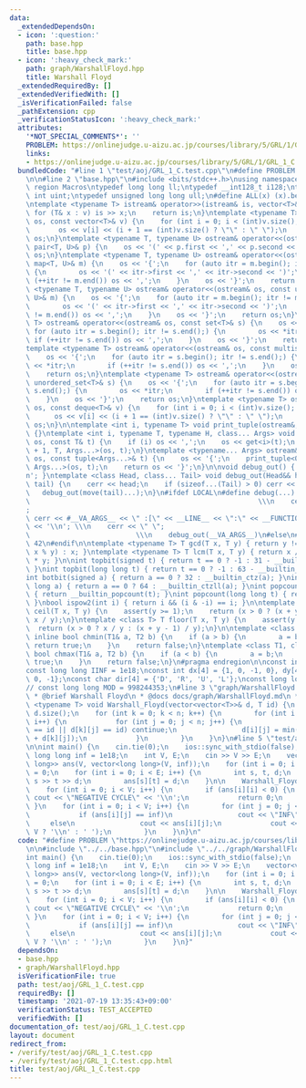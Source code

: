 ```yaml
---
data:
  _extendedDependsOn:
  - icon: ':question:'
    path: base.hpp
    title: base.hpp
  - icon: ':heavy_check_mark:'
    path: graph/WarshallFloyd.hpp
    title: Warshall Floyd
  _extendedRequiredBy: []
  _extendedVerifiedWith: []
  _isVerificationFailed: false
  _pathExtension: cpp
  _verificationStatusIcon: ':heavy_check_mark:'
  attributes:
    '*NOT_SPECIAL_COMMENTS*': ''
    PROBLEM: https://onlinejudge.u-aizu.ac.jp/courses/library/5/GRL/1/GRL_1_C
    links:
    - https://onlinejudge.u-aizu.ac.jp/courses/library/5/GRL/1/GRL_1_C
  bundledCode: "#line 1 \"test/aoj/GRL_1_C.test.cpp\"\n#define PROBLEM \"https://onlinejudge.u-aizu.ac.jp/courses/library/5/GRL/1/GRL_1_C\"\
    \n\n#line 2 \"base.hpp\"\n#include <bits/stdc++.h>\nusing namespace std;\n#pragma\
    \ region Macros\ntypedef long long ll;\ntypedef __int128_t i128;\ntypedef unsigned\
    \ int uint;\ntypedef unsigned long long ull;\n#define ALL(x) (x).begin(), (x).end()\n\
    \ntemplate <typename T> istream& operator>>(istream& is, vector<T>& v) {\n   \
    \ for (T& x : v) is >> x;\n    return is;\n}\ntemplate <typename T> ostream& operator<<(ostream&\
    \ os, const vector<T>& v) {\n    for (int i = 0; i < (int)v.size(); i++) {\n \
    \       os << v[i] << (i + 1 == (int)v.size() ? \"\" : \" \");\n    }\n    return\
    \ os;\n}\ntemplate <typename T, typename U> ostream& operator<<(ostream& os, const\
    \ pair<T, U>& p) {\n    os << '(' << p.first << ',' << p.second << ')';\n    return\
    \ os;\n}\ntemplate <typename T, typename U> ostream& operator<<(ostream& os, const\
    \ map<T, U>& m) {\n    os << '{';\n    for (auto itr = m.begin(); itr != m.end();)\
    \ {\n        os << '(' << itr->first << ',' << itr->second << ')';\n        if\
    \ (++itr != m.end()) os << ',';\n    }\n    os << '}';\n    return os;\n}\ntemplate\
    \ <typename T, typename U> ostream& operator<<(ostream& os, const unordered_map<T,\
    \ U>& m) {\n    os << '{';\n    for (auto itr = m.begin(); itr != m.end();) {\n\
    \        os << '(' << itr->first << ',' << itr->second << ')';\n        if (++itr\
    \ != m.end()) os << ',';\n    }\n    os << '}';\n    return os;\n}\ntemplate <typename\
    \ T> ostream& operator<<(ostream& os, const set<T>& s) {\n    os << '{';\n   \
    \ for (auto itr = s.begin(); itr != s.end();) {\n        os << *itr;\n       \
    \ if (++itr != s.end()) os << ',';\n    }\n    os << '}';\n    return os;\n}\n\
    template <typename T> ostream& operator<<(ostream& os, const multiset<T>& s) {\n\
    \    os << '{';\n    for (auto itr = s.begin(); itr != s.end();) {\n        os\
    \ << *itr;\n        if (++itr != s.end()) os << ',';\n    }\n    os << '}';\n\
    \    return os;\n}\ntemplate <typename T> ostream& operator<<(ostream& os, const\
    \ unordered_set<T>& s) {\n    os << '{';\n    for (auto itr = s.begin(); itr !=\
    \ s.end();) {\n        os << *itr;\n        if (++itr != s.end()) os << ',';\n\
    \    }\n    os << '}';\n    return os;\n}\ntemplate <typename T> ostream& operator<<(ostream&\
    \ os, const deque<T>& v) {\n    for (int i = 0; i < (int)v.size(); i++) {\n  \
    \      os << v[i] << (i + 1 == (int)v.size() ? \"\" : \" \");\n    }\n    return\
    \ os;\n}\n\ntemplate <int i, typename T> void print_tuple(ostream&, const T&)\
    \ {}\ntemplate <int i, typename T, typename H, class... Args> void print_tuple(ostream&\
    \ os, const T& t) {\n    if (i) os << ',';\n    os << get<i>(t);\n    print_tuple<i\
    \ + 1, T, Args...>(os, t);\n}\ntemplate <typename... Args> ostream& operator<<(ostream&\
    \ os, const tuple<Args...>& t) {\n    os << '{';\n    print_tuple<0, tuple<Args...>,\
    \ Args...>(os, t);\n    return os << '}';\n}\n\nvoid debug_out() { cerr << '\\\
    n'; }\ntemplate <class Head, class... Tail> void debug_out(Head&& head, Tail&&...\
    \ tail) {\n    cerr << head;\n    if (sizeof...(Tail) > 0) cerr << \", \";\n \
    \   debug_out(move(tail)...);\n}\n#ifdef LOCAL\n#define debug(...)           \
    \                                                        \\\n    cerr << \" \"\
    ;                                                                     \\\n   \
    \ cerr << #__VA_ARGS__ << \" :[\" << __LINE__ << \":\" << __FUNCTION__ << \"]\"\
    \ << '\\n'; \\\n    cerr << \" \";                                           \
    \                          \\\n    debug_out(__VA_ARGS__)\n#else\n#define debug(...)\
    \ 42\n#endif\n\ntemplate <typename T> T gcd(T x, T y) { return y != 0 ? gcd(y,\
    \ x % y) : x; }\ntemplate <typename T> T lcm(T x, T y) { return x / gcd(x, y)\
    \ * y; }\n\nint topbit(signed t) { return t == 0 ? -1 : 31 - __builtin_clz(t);\
    \ }\nint topbit(long long t) { return t == 0 ? -1 : 63 - __builtin_clzll(t); }\n\
    int botbit(signed a) { return a == 0 ? 32 : __builtin_ctz(a); }\nint botbit(long\
    \ long a) { return a == 0 ? 64 : __builtin_ctzll(a); }\nint popcount(signed t)\
    \ { return __builtin_popcount(t); }\nint popcount(long long t) { return __builtin_popcountll(t);\
    \ }\nbool ispow2(int i) { return i && (i & -i) == i; }\n\ntemplate <class T> T\
    \ ceil(T x, T y) {\n    assert(y >= 1);\n    return (x > 0 ? (x + y - 1) / y :\
    \ x / y);\n}\ntemplate <class T> T floor(T x, T y) {\n    assert(y >= 1);\n  \
    \  return (x > 0 ? x / y : (x + y - 1) / y);\n}\n\ntemplate <class T1, class T2>\
    \ inline bool chmin(T1& a, T2 b) {\n    if (a > b) {\n        a = b;\n       \
    \ return true;\n    }\n    return false;\n}\ntemplate <class T1, class T2> inline\
    \ bool chmax(T1& a, T2 b) {\n    if (a < b) {\n        a = b;\n        return\
    \ true;\n    }\n    return false;\n}\n#pragma endregion\n\nconst int INF = 1e9;\n\
    const long long IINF = 1e18;\nconst int dx[4] = {1, 0, -1, 0}, dy[4] = {0, 1,\
    \ 0, -1};\nconst char dir[4] = {'D', 'R', 'U', 'L'};\nconst long long MOD = 1000000007;\n\
    // const long long MOD = 998244353;\n#line 3 \"graph/WarshallFloyd.hpp\"\n\n/**\n\
    \ * @brief Warshall Floyd\n * @docs docs/graph/WarshallFloyd.md\n */\ntemplate\
    \ <typename T> void Warshall_Floyd(vector<vector<T>>& d, T id) {\n    int n =\
    \ d.size();\n    for (int k = 0; k < n; k++) {\n        for (int i = 0; i < n;\
    \ i++) {\n            for (int j = 0; j < n; j++) {\n                if (d[i][k]\
    \ == id || d[k][j] == id) continue;\n                d[i][j] = min(d[i][j], d[i][k]\
    \ + d[k][j]);\n            }\n        }\n    }\n}\n#line 5 \"test/aoj/GRL_1_C.test.cpp\"\
    \n\nint main() {\n    cin.tie(0);\n    ios::sync_with_stdio(false);\n    const\
    \ long long inf = 1e18;\n    int V, E;\n    cin >> V >> E;\n    vector<vector<long\
    \ long>> ans(V, vector<long long>(V, inf));\n    for (int i = 0; i < V; i++) ans[i][i]\
    \ = 0;\n    for (int i = 0; i < E; i++) {\n        int s, t, d;\n        cin >>\
    \ s >> t >> d;\n        ans[s][t] = d;\n    }\n\n    Warshall_Floyd(ans, inf);\n\
    \    for (int i = 0; i < V; i++) {\n        if (ans[i][i] < 0) {\n           \
    \ cout << \"NEGATIVE CYCLE\" << '\\n';\n            return 0;\n        }\n   \
    \ }\n    for (int i = 0; i < V; i++) {\n        for (int j = 0; j < V; j++) {\n\
    \            if (ans[i][j] == inf)\n                cout << \"INF\";\n       \
    \     else\n                cout << ans[i][j];\n            cout << (j + 1 ==\
    \ V ? '\\n' : ' ');\n        }\n    }\n}\n"
  code: "#define PROBLEM \"https://onlinejudge.u-aizu.ac.jp/courses/library/5/GRL/1/GRL_1_C\"\
    \n\n#include \"../../base.hpp\"\n#include \"../../graph/WarshallFloyd.hpp\"\n\n\
    int main() {\n    cin.tie(0);\n    ios::sync_with_stdio(false);\n    const long\
    \ long inf = 1e18;\n    int V, E;\n    cin >> V >> E;\n    vector<vector<long\
    \ long>> ans(V, vector<long long>(V, inf));\n    for (int i = 0; i < V; i++) ans[i][i]\
    \ = 0;\n    for (int i = 0; i < E; i++) {\n        int s, t, d;\n        cin >>\
    \ s >> t >> d;\n        ans[s][t] = d;\n    }\n\n    Warshall_Floyd(ans, inf);\n\
    \    for (int i = 0; i < V; i++) {\n        if (ans[i][i] < 0) {\n           \
    \ cout << \"NEGATIVE CYCLE\" << '\\n';\n            return 0;\n        }\n   \
    \ }\n    for (int i = 0; i < V; i++) {\n        for (int j = 0; j < V; j++) {\n\
    \            if (ans[i][j] == inf)\n                cout << \"INF\";\n       \
    \     else\n                cout << ans[i][j];\n            cout << (j + 1 ==\
    \ V ? '\\n' : ' ');\n        }\n    }\n}"
  dependsOn:
  - base.hpp
  - graph/WarshallFloyd.hpp
  isVerificationFile: true
  path: test/aoj/GRL_1_C.test.cpp
  requiredBy: []
  timestamp: '2021-07-19 13:35:43+09:00'
  verificationStatus: TEST_ACCEPTED
  verifiedWith: []
documentation_of: test/aoj/GRL_1_C.test.cpp
layout: document
redirect_from:
- /verify/test/aoj/GRL_1_C.test.cpp
- /verify/test/aoj/GRL_1_C.test.cpp.html
title: test/aoj/GRL_1_C.test.cpp
---
```

